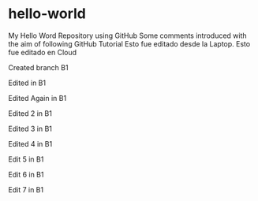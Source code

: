 # hello-world
My Hello Word Repository using GitHub
Some comments introduced with the aim of following GitHub Tutorial
Esto fue editado desde la Laptop.
Esto fue editado en Cloud

Created branch B1

Edited in B1

Edited Again in B1

Edited 2 in B1

Edited 3 in B1

Edited 4 in B1

Edit 5 in B1

Edit 6 in B1

Edit 7 in B1
